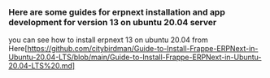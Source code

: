 ### Here are some guides for erpnext installation and app development for version 13 on ubuntu 20.04 server
you can see how to install erpnext 13 on ubuntu 20.04 from Here[https://github.com/citybirdman/Guide-to-Install-Frappe-ERPNext-in-Ubuntu-20.04-LTS/blob/main/Guide-to-Install-Frappe-ERPNext-in-Ubuntu-20.04-LTS%20.md]